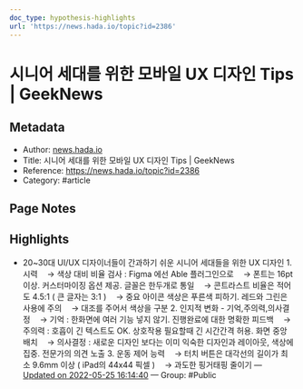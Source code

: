 ```yaml
---
doc_type: hypothesis-highlights
url: 'https://news.hada.io/topic?id=2386'
---
```


# 시니어 세대를 위한 모바일 UX 디자인 Tips | GeekNews

## Metadata
- Author: [news.hada.io]()
- Title: 시니어 세대를 위한 모바일 UX 디자인 Tips | GeekNews
- Reference: https://news.hada.io/topic?id=2386
- Category: #article

## Page Notes
## Highlights
- 20~30대 UI/UX 디자이너들이 간과하기 쉬운 시니어 세대들을 위한 UX 디자인 1. 시력 ㅤ→ 색상 대비 비율 검사 : Figma 에선 Able 플러그인으로 ㅤ→ 폰트는 16pt 이상. 커스터마이징 옵션 제공. 글꼴은 한두개로 통일 ㅤ→ 콘트라스트 비율은 적어도 4.5:1 ( 큰 글자는 3:1 ) ㅤ→ 중요 아이콘 색상은 푸른색 피하기. 레드와 그린은 사용에 주의 ㅤ→ 대조를 주어서 색상을 구분 2. 인지적 변화 - 기억,주의력,의사결정 ㅤ→ 기억 : 한화면에 여러 기능 넣지 않기. 진행완료에 대한 명확한 피드백 ㅤ→ 주의력 : 호흡이 긴 텍스트도 OK. 상호작용 필요할때 긴 시간간격 허용. 화면 중앙 배치 ㅤ→ 의사결정 : 새로운 디자인 보다는 이미 익숙한 디자인과 레이아웃, 색상에 집중. 전문가의 의견 노출 3. 운동 제어 능력 ㅤ→ 터치 버튼은 대각선의 길이가 최소 9.6mm 이상 ( iPad의 44x44 픽셀 ) ㅤ→ 과도한 핑거태핑 줄이기 — [Updated on 2022-05-25 16:14:40](https://hyp.is/V7eCBNv6EeyPYaf_kh3cHg/news.hada.io/topic?id=2386) — Group: #Public



